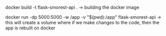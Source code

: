 docker build -t flask-smorest-api . -> building the docker image



docker run -dp 5000:5000 -w /app -v "$(pwd):/app" flask-smorest-api -> this will create a volume where if we make changes to the code, then the app is rebuilt on docker

